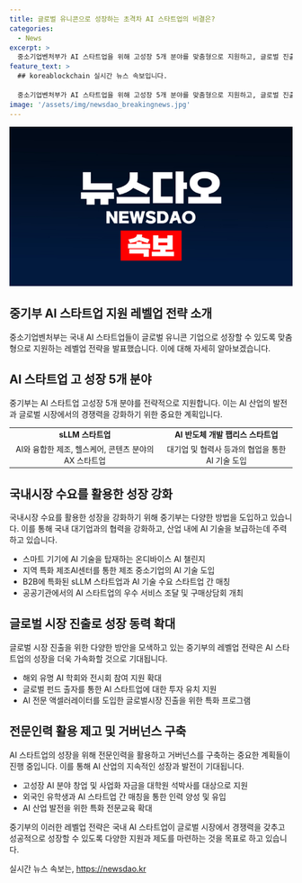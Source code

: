 ```yaml
---
title: 글로벌 유니콘으로 성장하는 초격차 AI 스타트업의 비결은?
categories:
  - News
excerpt: >
  중소기업벤처부가 AI 스타트업을 위해 고성장 5개 분야를 맞춤형으로 지원하고, 글로벌 진출과 창업·사업화 자금도 적극 지원할 예정이다. 10일 ‘AI 스타트업 링크업(Linkup) 협의회’에서 고성장 5개 분야의 전략적 지원, 국내시장 수요를 활용한 성장 강화, 글로벌 시장 진출로 성장 동력 확대, 전문인력 활용 제고 및 거버넌스 구축 등 4개의 전략 과제로 구성된 레벨업 전략을 발표하였다. 최근 글로벌 시장에서 바이오·반도체 등 첨단산업 혁신의 기반 기술로 자리매김한 AI 생태계를 분석하고, 고성장 분야 AI 스타트업을 집중 육성할 계획이다. 완벽한 지원체계에 대한 자세한 내용은 뉴스를 통해 확인할 수 있다.
feature_text: >
  ## koreablockchain 실시간 뉴스 속보입니다.

  중소기업벤처부가 AI 스타트업을 위해 고성장 5개 분야를 맞춤형으로 지원하고, 글로벌 진출과 창업·사업화 자금도 적극 지원할 예정이다. 10일 ‘AI 스타트업 링크업(Linkup) 협의회’에서 고성장 5개 분야의 전략적 지원, 국내시장 수요를 활용한 성장 강화, 글로벌 시장 진출로 성장 동력 확대, 전문인력 활용 제고 및 거버넌스 구축 등 4개의 전략 과제로 구성된 레벨업 전략을 발표하였다. 최근 글로벌 시장에서 바이오·반도체 등 첨단산업 혁신의 기반 기술로 자리매김한 AI 생태계를 분석하고, 고성장 분야 AI 스타트업을 집중 육성할 계획이다. 완벽한 지원체계에 대한 자세한 내용은 뉴스를 통해 확인할 수 있다.
image: '/assets/img/newsdao_breakingnews.jpg'
---
```


<p><img src="/assets/img/newsdao_breakingnews.jpg" alt="koreablockchain 속보" /></p>

<h2 data-ke-size="size26">중기부 AI 스타트업 지원 레벨업 전략 소개</h2>

<p data-ke-size="size16">중소기업벤처부는 국내 AI 스타트업들이 글로벌 유니콘 기업으로 성장할 수 있도록 맞춤형으로 지원하는 레벨업 전략을 발표했습니다. 이에 대해 자세히 알아보겠습니다.</p>

<h2 data-ke-size="size24">AI 스타트업 고 성장 5개 분야</h2>

<p data-ke-size="size16">중기부는 AI 스타트업 고성장 5개 분야를 전략적으로 지원합니다. 이는 AI 산업의 발전과 글로벌 시장에서의 경쟁력을 강화하기 위한 중요한 계획입니다.</p>

<table>
    <tbody>
        <tr>
            <td style="text-align: center; height: 17px;"><b>sLLM 스타트업</b></td>
            <td style="text-align: center; height: 17px;"><b>AI 반도체 개발 팹리스 스타트업</b></td>
        </tr>
        <tr>
            <td style="text-align: center;">AI와 융합한 제조, 헬스케어, 콘텐츠 분야의 AX 스타트업</td>
            <td style="text-align: center;">대기업 및 협력사 등과의 협업을 통한 AI 기술 도입</td>
        </tr>
    </tbody>
</table>

<h2 data-ke-size="size24">국내시장 수요를 활용한 성장 강화</h2>

<p data-ke-size="size16">국내시장 수요를 활용한 성장을 강화하기 위해 중기부는 다양한 방법을 도입하고 있습니다. 이를 통해 국내 대기업과의 협력을 강화하고, 산업 내에 AI 기술을 보급하는데 주력하고 있습니다.</p>

<ul>
    <li>스마트 기기에 AI 기술을 탑재하는 온디바이스 AI 챌린지</li>
    <li>지역 특화 제조AI센터를 통한 제조 중소기업의 AI 기술 도입</li>
    <li>B2B에 특화된 sLLM 스타트업과 AI 기술 수요 스타트업 간 매칭</li>
    <li>공공기관에서의 AI 스타트업의 우수 서비스 조달 및 구매상담회 개최</li>
</ul>

<h2 data-ke-size="size24">글로벌 시장 진출로 성장 동력 확대</h2>

<p data-ke-size="size16">글로벌 시장 진출을 위한 다양한 방안을 모색하고 있는 중기부의 레벨업 전략은 AI 스타트업의 성장을 더욱 가속화할 것으로 기대됩니다.</p>

<ul>
    <li>해외 유명 AI 학회와 전시회 참여 지원 확대</li>
    <li>글로벌 펀드 출자를 통한 AI 스타트업에 대한 투자 유치 지원</li>
    <li>AI 전문 액셀러레이터를 도입한 글로벌시장 진출을 위한 특화 프로그램</li>
</ul>

<h2 data-ke-size="size24">전문인력 활용 제고 및 거버넌스 구축</h2>

<p data-ke-size="size16">AI 스타트업의 성장을 위해 전문인력을 활용하고 거버넌스를 구축하는 중요한 계획들이 진행 중입니다. 이를 통해 AI 산업의 지속적인 성장과 발전이 기대됩니다.</p>

<ul>
    <li>고성장 AI 분야 창업 및 사업화 자금을 대학원 석박사를 대상으로 지원</li>
    <li>외국인 유학생과 AI 스타트업 간 매칭을 통한 인력 양성 및 유입</li>
    <li>AI 산업 발전을 위한 특화 전문교육 확대</li>
</ul>

<p data-ke-size="size16">중기부의 이러한 레벨업 전략은 국내 AI 스타트업이 글로벌 시장에서 경쟁력을 갖추고 성공적으로 성장할 수 있도록 다양한 지원과 제도를 마련하는 것을 목표로 하고 있습니다.</p>
실시간 뉴스 속보는, <a href="https://newsdao.kr" rel="dofollow">https://newsdao.kr</a>


